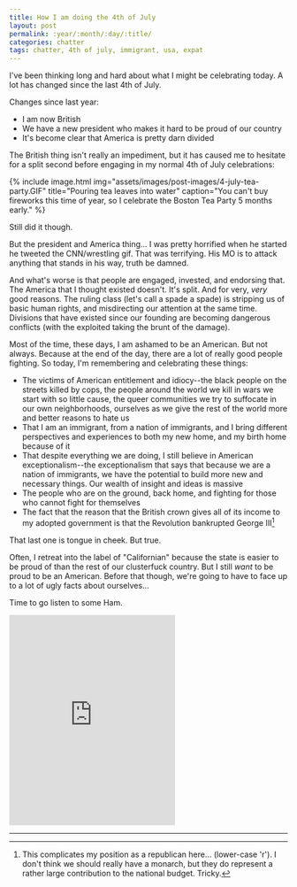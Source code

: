 ```yaml
---
title: How I am doing the 4th of July
layout: post
permalink: :year/:month/:day/:title/
categories: chatter
tags: chatter, 4th of july, immigrant, usa, expat
---
```


I've been thinking long and hard about what I might be celebrating today. A lot has changed since the last 4th of July.

<!-- more -->

Changes since last year:

- I am now British
- We have a new president who makes it hard to be proud of our country
- It's become clear that America is pretty darn divided

The British thing isn't really an impediment, but it has caused me to hesitate for a split second before engaging in my normal 4th of July celebrations:

{% include image.html
    img="assets/images/post-images/4-july-tea-party.GIF"
    title="Pouring tea leaves into water"
    caption="You can't buy fireworks this time of year, so I celebrate the Boston Tea Party 5 months early."
%}

Still did it though.

But the president and America thing... I was pretty horrified when he started he tweeted the CNN/wrestling gif. That was terrifying. His MO is to attack anything that stands in his way, truth be damned. 

And what's worse is that people are engaged, invested, and endorsing that. The America that I thought existed doesn't. It's split. And for very, *very* good reasons. The ruling class (let's call a spade a spade) is stripping us of basic human rights, and misdirecting our attention at the same time. Divisions that have existed since our founding are becoming dangerous conflicts (with the exploited taking the brunt of the damage).

Most of the time, these days, I am ashamed to be an American. But not always. Because at the end of the day, there are a lot of really good people fighting. So today, I'm remembering and celebrating these things:

- The victims of American entitlement and idiocy--the black people on the streets killed by cops, the people around the world we kill in wars we start with so little cause, the queer communities we try to suffocate in our own neighborhoods, ourselves as we give the rest of the world more and better reasons to hate us
- That I am an immigrant, from a nation of immigrants, and I bring different perspectives and experiences to both my new home, and my birth home because of it
- That despite everything we are doing, I still believe in American exceptionalism--the exceptionalism that says that because we are a nation of immigrants, we have the potential to build more new and necessary things. Our wealth of insight and ideas is massive
- The people who are on the ground, back home, and fighting for those who cannot fight for themselves
- The fact that the reason that the British crown gives all of its income to my adopted government is that the Revolution bankrupted George III[^1]

That last one is tongue in cheek. But true.

Often, I retreat into the label of "Californian" because the state is easier to be proud of than the rest of our clusterfuck country. But I still *want* to be proud to be an American. Before that though, we're going to have to face up to a lot of ugly facts about ourselves...

Time to go listen to some Ham.

<iframe src="https://open.spotify.com/embed/track/0bPREZOF43e3EIu0zdfLBp" width="300" height="380" frameborder="0" allowtransparency="true"></iframe>

---

[^1]: This complicates my position as a republican here... (lower-case 'r'). I don't think we should really have a monarch, but they do represent a rather large contribution to the national budget. Tricky.
